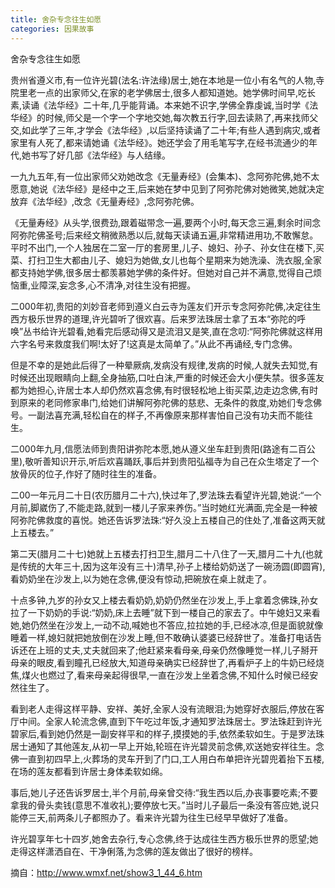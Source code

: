 ```yaml
---
title: 舍杂专念往生如愿
categories: 因果故事
---
```


	   
舍杂专念往生如愿

贵州省遵义市,有一位许光碧(法名:许法缘)居士,她在本地是一位小有名气的人物,寺院里老一点的出家师父,在家的老学佛居士,很多人都知道她。她学佛时间早,吃长素,读诵《法华经》二十年,几乎能背诵。本来她不识字,学佛全靠虔诚,当时学《法华经》的时候,师父是一个字一个字地交她,每次教五行字,回去读熟了,再来找师父交,如此学了三年,才学会《法华经》,以后坚持读诵了二十年;有些人遇到病灾,或者家里有人死了,都来请她诵《法华经》。她还学会了用毛笔写字,在经书流通少的年代,她书写了好几部《法华经》与人结缘。

一九九五年,有一位出家师父劝她改念《无量寿经》(会集本)、念阿弥陀佛,她不太愿意,她说《法华经》是经中之王,后来她在梦中见到了阿弥陀佛对她微笑,她就决定放弃《法华经》,改念《无量寿经》,念阿弥陀佛。

《无量寿经》从头学,很费劲,跟着磁带念一遍,要两个小时,每天念三遍,剩余时间念阿弥陀佛圣号;后来经文稍微熟悉以后,就每天读诵五遍,非常精进用功,不敢懈怠。平时不出门,一个人独居在二室一厅的套房里,儿子、媳妇、孙子、孙女住在楼下,买菜、打扫卫生大都由儿子、媳妇为她做,女儿也每个星期来为她洗澡、洗衣服,全家都支持她学佛,很多居士都羡慕她学佛的条件好。但她对自己并不满意,觉得自己烦恼重,业障深,妄念多,心不清净,对往生没有把握。

二000年初,贵阳的刘妙音老师到遵义白云寺为莲友们开示专念阿弥陀佛,决定往生西方极乐世界的道理,许光碧听了很欢喜。后来罗法珠居士拿了五本“弥陀的呼唤”丛书给许光碧看,她看完后感动得又是流泪又是笑,直在念叨:“阿弥陀佛就这样用六字名号来救度我们啊!太好了!这真是太简单了。”从此不再诵经,专门念佛。

但是不幸的是她此后得了一种晕厥病,发病没有规律,发病的时候,人就失去知觉,有时候还出现眼睛向上翻,全身抽筋,口吐白沫,严重的时候还会大小便失禁。很多莲友都为她担心,许居士本人却仍然欢喜念佛,有时很轻松地上街买菜,边走边念佛,有时到原来的老同修家串门,给她们讲解阿弥陀佛的慈悲、无条件的救度,劝她们专念佛号。一副法喜充满,轻松自在的样子,不再像原来那样害怕自己没有功夫而不能往生。

二000年九月,信愿法师到贵阳讲弥陀本愿,她从遵义坐车赶到贵阳(路途有二百公里),敬听善知识开示,听后欢喜踊跃,事后并到贵阳弘福寺为自己在众生塔定了一个放骨灰的位子,作好了随时往生的准备。

二00一年元月二十日(农历腊月二十六),快过年了,罗法珠去看望许光碧,她说:“一个月前,脚崴伤了,不能走路,就到一楼儿子家来养伤。”当时她红光满面,完全是一种被阿弥陀佛救度的喜悦。她还告诉罗法珠:“好久没上五楼自己的住处了,准备这两天就上五楼去。”

第二天(腊月二十七)她就上五楼去打扫卫生,腊月二十八住了一天,腊月二十九(也就是传统的大年三十,因为这年没有三十)清早,孙子上楼给奶奶送了一碗汤圆(即圆宵),看奶奶坐在沙发上,以为她在念佛,便没有惊动,把碗放在桌上就走了。

十点多钟,九岁的孙女又上楼去看奶奶,奶奶仍然坐在沙发上,手上拿着念佛珠,孙女拉了一下奶奶的手说:“奶奶,床上去睡”就下到一楼自己的家去了。中午媳妇又来看她,她仍然坐在沙发上,一动不动,喊她也不答应,拉拉她的手,已经冰凉,但是面貌就像睡着一样,媳妇就把她放倒在沙发上睡,但不敢确认婆婆已经辞世了。准备打电话告诉还在上班的丈夫,丈夫就回来了;他赶紧来看母亲,母亲仍然像睡觉一样,儿子掰开母亲的眼皮,看到瞳孔已经放大,知道母亲确实已经辞世了,再看炉子上的牛奶已经烧焦,煤火也燃过了,看来母亲起得很早,一直在沙发上坐着念佛,不知什么时候已经安然往生了。

看到老人走得这样平静、安祥、美好,全家人没有流眼泪;为她穿好衣服后,停放在客厅中间。全家人轮流念佛,直到下午吃过年饭,才通知罗法珠居士。罗法珠赶到许光碧家后,看到她仍然是一副安祥平和的样子,摸摸她的手,依然柔软如生。于是罗法珠居士通知了其他莲友,从初一早上开始,轮班在许光碧灵前念佛,欢送她安祥往生。念佛一直到初四早上,火葬场的灵车开到了门口,工人用白布单把许光碧兜着抬下五楼,在场的莲友都看到许居士身体柔软如绵。

事后,她儿子还告诉罗居士,半个月前,母亲曾交待:“我生西以后,办丧事要吃素;不要拿我的骨头卖钱(意思不准收礼);要停放七天。”当时儿子最后一条没有答应她,说只能停三天,前两条儿子都照办了。看来许光碧为往生已经早早做好了准备。

许光碧享年七十四岁,她舍去杂行,专心念佛,终于达成往生西方极乐世界的愿望;她走得这样潇洒自在、干净俐落,为念佛的莲友做出了很好的榜样。

摘自：http://www.wmxf.net/show3_1_44_6.htm